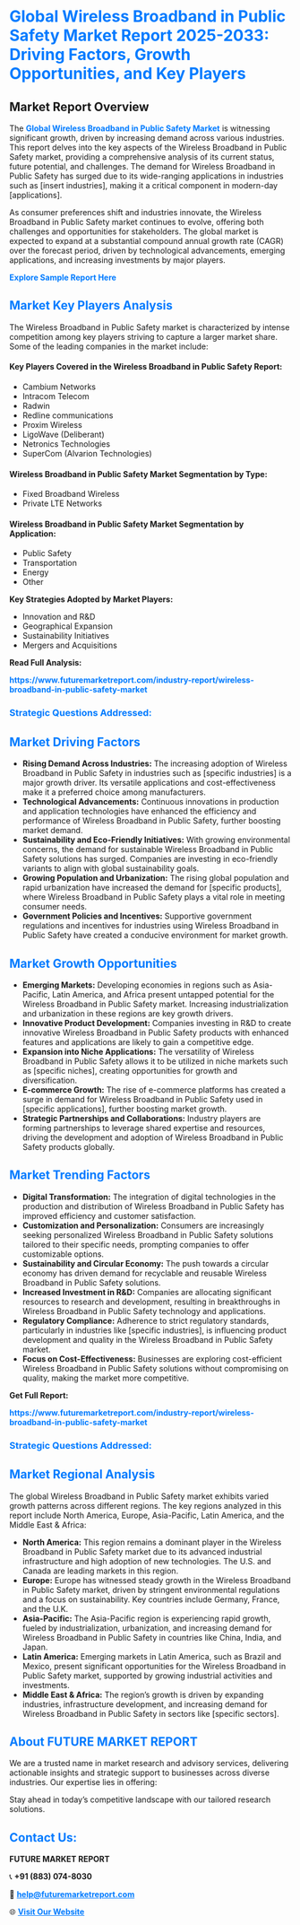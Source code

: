 <h1 style="color: #007BFF;">Global Wireless Broadband in Public Safety Market Report 2025-2033: Driving Factors, Growth Opportunities, and Key Players</h1>

<section id="overview">
<h2>Market Report Overview</h2>
<p>The <a href="https://www.futuremarketreport.com/industry-report/wireless-broadband-in-public-safety-market" style="color: #007BFF; text-decoration: none;"><strong>Global Wireless Broadband in Public Safety Market</strong></a> is witnessing significant growth, driven by increasing demand across various industries. This report delves into the key aspects of the Wireless Broadband in Public Safety market, providing a comprehensive analysis of its current status, future potential, and challenges. The demand for Wireless Broadband in Public Safety has surged due to its wide-ranging applications in industries such as [insert industries], making it a critical component in modern-day [applications].</p>
<p>As consumer preferences shift and industries innovate, the Wireless Broadband in Public Safety market continues to evolve, offering both challenges and opportunities for stakeholders. The global market is expected to expand at a substantial compound annual growth rate (CAGR) over the forecast period, driven by technological advancements, emerging applications, and increasing investments by major players.</p>
</section>

<section id="overview">
<p><a href="https://www.futuremarketreport.com/request-sample/reportId=98729" style="color: #007BFF; text-decoration: none;"><strong>Explore Sample Report Here</strong></a></p>
</section>

<section id="key-players">
<h2 style="color: #007BFF;">Market Key Players Analysis</h2>
<p>The Wireless Broadband in Public Safety market is characterized by intense competition among key players striving to capture a larger market share. Some of the leading companies in the market include:</p>
<h4>Key Players Covered in the Wireless Broadband in Public Safety Report:</h4>
<ul><li>Cambium Networks</li><li>Intracom Telecom</li><li>Radwin</li><li>Redline communications</li><li>Proxim Wireless</li><li>LigoWave (Deliberant)</li><li>Netronics Technologies</li><li>SuperCom (Alvarion Technologies)</li></ul>
<h4>Wireless Broadband in Public Safety Market Segmentation by Type:</h4>
<ul><li>Fixed Broadband Wireless</li><li>Private LTE Networks</li></ul>

<h4>Wireless Broadband in Public Safety Market Segmentation by Application:</h4>
<ul><li>Public Safety</li><li>Transportation</li><li>Energy</li><li>Other</li></ul>
<p><strong>Key Strategies Adopted by Market Players:</strong></p>
<ul>
<li>Innovation and R&D</li>
<li>Geographical Expansion</li>
<li>Sustainability Initiatives</li>
<li>Mergers and Acquisitions</li>
</ul>
</section>

<section>
<p><strong>Read Full Analysis: </strong></p><a href="https://www.futuremarketreport.com/industry-report/wireless-broadband-in-public-safety-market" style="color: #007BFF; text-decoration: none;"><strong>https://www.futuremarketreport.com/industry-report/wireless-broadband-in-public-safety-market</strong></a>
<h3 style="color: #007BFF;">Strategic Questions Addressed:</h3>
</section>

<section id="driving-factors">
<h2 style="color: #007BFF;">Market Driving Factors</h2>
<ul>
<li><strong>Rising Demand Across Industries:</strong> The increasing adoption of Wireless Broadband in Public Safety in industries such as [specific industries] is a major growth driver. Its versatile applications and cost-effectiveness make it a preferred choice among manufacturers.</li>
<li><strong>Technological Advancements:</strong> Continuous innovations in production and application technologies have enhanced the efficiency and performance of Wireless Broadband in Public Safety, further boosting market demand.</li>
<li><strong>Sustainability and Eco-Friendly Initiatives:</strong> With growing environmental concerns, the demand for sustainable Wireless Broadband in Public Safety solutions has surged. Companies are investing in eco-friendly variants to align with global sustainability goals.</li>
<li><strong>Growing Population and Urbanization:</strong> The rising global population and rapid urbanization have increased the demand for [specific products], where Wireless Broadband in Public Safety plays a vital role in meeting consumer needs.</li>
<li><strong>Government Policies and Incentives:</strong> Supportive government regulations and incentives for industries using Wireless Broadband in Public Safety have created a conducive environment for market growth.</li>
</ul>
</section>

<section id="growth-opportunities">
<h2 style="color: #007BFF;">Market Growth Opportunities</h2>
<ul>
<li><strong>Emerging Markets:</strong> Developing economies in regions such as Asia-Pacific, Latin America, and Africa present untapped potential for the Wireless Broadband in Public Safety market. Increasing industrialization and urbanization in these regions are key growth drivers.</li>
<li><strong>Innovative Product Development:</strong> Companies investing in R&D to create innovative Wireless Broadband in Public Safety products with enhanced features and applications are likely to gain a competitive edge.</li>
<li><strong>Expansion into Niche Applications:</strong> The versatility of Wireless Broadband in Public Safety allows it to be utilized in niche markets such as [specific niches], creating opportunities for growth and diversification.</li>
<li><strong>E-commerce Growth:</strong> The rise of e-commerce platforms has created a surge in demand for Wireless Broadband in Public Safety used in [specific applications], further boosting market growth.</li>
<li><strong>Strategic Partnerships and Collaborations:</strong> Industry players are forming partnerships to leverage shared expertise and resources, driving the development and adoption of Wireless Broadband in Public Safety products globally.</li>
</ul>
</section>

<section id="trending-factors">
<h2 style="color: #007BFF;">Market Trending Factors</h2>
<ul>
<li><strong>Digital Transformation:</strong> The integration of digital technologies in the production and distribution of Wireless Broadband in Public Safety has improved efficiency and customer satisfaction.</li>
<li><strong>Customization and Personalization:</strong> Consumers are increasingly seeking personalized Wireless Broadband in Public Safety solutions tailored to their specific needs, prompting companies to offer customizable options.</li>
<li><strong>Sustainability and Circular Economy:</strong> The push towards a circular economy has driven demand for recyclable and reusable Wireless Broadband in Public Safety solutions.</li>
<li><strong>Increased Investment in R&D:</strong> Companies are allocating significant resources to research and development, resulting in breakthroughs in Wireless Broadband in Public Safety technology and applications.</li>
<li><strong>Regulatory Compliance:</strong> Adherence to strict regulatory standards, particularly in industries like [specific industries], is influencing product development and quality in the Wireless Broadband in Public Safety market.</li>
<li><strong>Focus on Cost-Effectiveness:</strong> Businesses are exploring cost-efficient Wireless Broadband in Public Safety solutions without compromising on quality, making the market more competitive.</li>
</ul>
</section>

<section>
<p><strong>Get Full Report: </strong></p><a href="https://www.futuremarketreport.com/industry-report/wireless-broadband-in-public-safety-market" style="color: #007BFF; text-decoration: none;"><strong>https://www.futuremarketreport.com/industry-report/wireless-broadband-in-public-safety-market</strong></a>
<h3 style="color: #007BFF;">Strategic Questions Addressed:</h3>
</section>


<section id="regional-analysis">
<h2 style="color: #007BFF;">Market Regional Analysis</h2>
<p>The global Wireless Broadband in Public Safety market exhibits varied growth patterns across different regions. The key regions analyzed in this report include North America, Europe, Asia-Pacific, Latin America, and the Middle East & Africa:</p>
<ul>
<li><strong>North America:</strong> This region remains a dominant player in the Wireless Broadband in Public Safety market due to its advanced industrial infrastructure and high adoption of new technologies. The U.S. and Canada are leading markets in this region.</li>
<li><strong>Europe:</strong> Europe has witnessed steady growth in the Wireless Broadband in Public Safety market, driven by stringent environmental regulations and a focus on sustainability. Key countries include Germany, France, and the U.K.</li>
<li><strong>Asia-Pacific:</strong> The Asia-Pacific region is experiencing rapid growth, fueled by industrialization, urbanization, and increasing demand for Wireless Broadband in Public Safety in countries like China, India, and Japan.</li>
<li><strong>Latin America:</strong> Emerging markets in Latin America, such as Brazil and Mexico, present significant opportunities for the Wireless Broadband in Public Safety market, supported by growing industrial activities and investments.</li>
<li><strong>Middle East & Africa:</strong> The region’s growth is driven by expanding industries, infrastructure development, and increasing demand for Wireless Broadband in Public Safety in sectors like [specific sectors].</li>
</ul>
</section>

<footer>
<h2 style="color: #007BFF;">About FUTURE MARKET REPORT</h2>
<p>We are a trusted name in market research and advisory services, delivering actionable insights and strategic support to businesses across diverse industries. Our expertise lies in offering:</p>

<p>Stay ahead in today’s competitive landscape with our tailored research solutions.</p>

<h2 style="color: #007BFF;">Contact Us:</h2>
<p><strong>FUTURE MARKET REPORT</strong></p>
<p>📞 <strong>+91 (883) 074-8030</strong></p>
<p>📧 <strong><a href="mailto:help@futuremarketreport.com" style="color: #007BFF;">help@futuremarketreport.com</a></strong></p>
<p>🌐 <strong><a href="https://www.futuremarketreport.com/" style="color: #007BFF;">Visit Our Website</a></strong></p>
</footer>